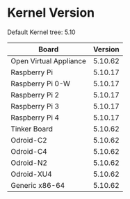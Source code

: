 
# Kernel Version

Default Kernel tree: 5.10

| Board | Version |
|-------|---------|
| Open Virtual Appliance | 5.10.62 |
| Raspberry Pi | 5.10.17 |
| Raspberry Pi 0-W | 5.10.17 |
| Raspberry Pi 2 | 5.10.17 |
| Raspberry Pi 3 | 5.10.17 |
| Raspberry Pi 4 | 5.10.17 |
| Tinker Board | 5.10.62 |
| Odroid-C2 | 5.10.62 |
| Odroid-C4 | 5.10.62 |
| Odroid-N2 | 5.10.62 |
| Odroid-XU4 | 5.10.62 |
| Generic x86-64 | 5.10.62 |
